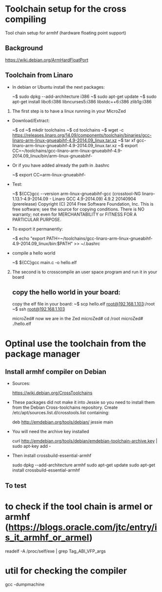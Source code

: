 Toolchain setup for the cross compiling
=====================================

Tool chain setup for armhf (hardware floating point support)

Background
----------

https://wiki.debian.org/ArmHardFloatPort


Toolchain from Linaro
---------------------
        


- In debian or Ubuntu install the next packages:

    ~$ sudo dpkg --add-architecture i386
    ~$ sudo apt-get update
    ~$ sudo apt-get install libc6:i386 libncurses5:i386 libstdc++6:i386 zlib1g:i386

1) The first step is to have a linux running in your MicroZed

- Download/Extract:

    ~$ cd
    ~$ mkdir toolchains
    ~$ cd toolchains
    ~$ wget -c https://releases.linaro.org/14.09/components/toolchain/binaries/gcc-linaro-arm-linux-gnueabihf-4.9-2014.09_linux.tar.xz
    ~$ tar xf gcc-linaro-arm-linux-gnueabihf-4.9-2014.09_linux.tar.xz
    ~$ export CC=~/toolchains/gcc-linaro-arm-linux-gnueabihf-4.9-2014.09_linux/bin/arm-linux-gnueabihf-
    
- Or if you have added already the path in .bashrc

    ~$ export CC=arm-linux-gnueabihf-

- Test:
    
    ~$ ${CC}gcc --version
    arm-linux-gnueabihf-gcc (crosstool-NG linaro-1.13.1-4.9-2014.09 - Linaro GCC 4.9-2014.09) 4.9.2 20140904 (prerelease)
    Copyright (C) 2014 Free Software Foundation, Inc.
    This is free software; see the source for copying conditions.  There is NO
    warranty; not even for MERCHANTABILITY or FITNESS FOR A PARTICULAR PURPOSE.

-  To export it permanently:
  
    ~$ echo "export PATH=~/toolchains/gcc-linaro-arm-linux-gnueabihf-4.9-2014.09_linux/bin:$PATH" >> ~/.bashrc

-   compile a hello world

    ~$ ${CC}gcc main.c -o hello.elf

2)	The second is to crosscompile an user space program and run it in your board

    copy the hello world in your board:
    ---------------------------------

    copy the elf file in your board:
    ~$ scp hello.elf root@192.168.1.103:/root
    ~$ ssh root@192.168.1.103

    microZed# now we are in the Zed
    microZed# cd /root
    microZed# ./hello.elf
    
    
Optinal use the toolchain from the package manager
=================================================



Install armhf compiler on Debian
--------------------------

- Sources:
    
    https://wiki.debian.org/CrossToolchains


- These packages did not make it into Jessie so you need to install them from the 
  Debian Cross-toolchains repository. Create /etc/apt/sources.list.d/crosstools.list containing:

    deb http://emdebian.org/tools/debian/ jessie main

- You will need the archive key installed

    curl http://emdebian.org/tools/debian/emdebian-toolchain-archive.key | sudo apt-key add -

- Then install crossbuild-essential-armhf

    sudo dpkg --add-architecture armhf
    sudo apt-get update
    sudo apt-get install crossbuild-essential-armhf
    
    
To test
-----
    
# to check if the tool chain is armel or armhf	(https://blogs.oracle.com/jtc/entry/is_it_armhf_or_armel)
readelf -A /proc/self/exe | grep Tag_ABI_VFP_args

# util for checking the compiler
gcc -dumpmachine    
